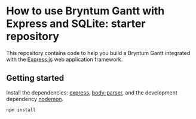 # How to use Bryntum Gantt with Express and SQLite: starter repository

This repository contains code to help you build a Bryntum Gantt integrated with the [Express.js](https://expressjs.com/) web application framework.

## Getting started 

Install the dependencies: [express](https://www.npmjs.com/package/express), [body-parser](https://www.npmjs.com/package/body-parser), and the development dependency [nodemon](https://www.npmjs.com/package/nodemon).

```shell
npm install
```